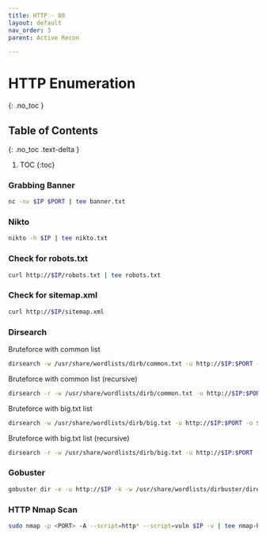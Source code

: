 ```yaml
---
title: HTTP - 80
layout: default
nav_order: 3
parent: Active Recon

---
```


# HTTP Enumeration
{: .no_toc }

## Table of Contents
{: .no_toc .text-delta }
1. TOC
{:toc}

### Grabbing Banner
```bash
nc -nv $IP $PORT | tee banner.txt
```
### Nikto
```bash
nikto -h $IP | tee nikto.txt
```
### Check for robots.txt
```bash
curl http://$IP/robots.txt | tee robots.txt
```
### Check for sitemap.xml
```bash
curl http://$IP/sitemap.xml
```

### Dirsearch
Bruteforce with common list
```bash
dirsearch -w /usr/share/wordlists/dirb/common.txt -u http://$IP:$PORT -o $PWD/dirsearch.txt
```
Bruteforce with common list (recursive)
```bash
dirsearch -r -w /usr/share/wordlists/dirb/common.txt -u http://$IP:$PORT -o $PWD/dirsearch.txt
```
Bruteforce with big.txt list
```bash
dirsearch -w /usr/share/wordlists/dirb/big.txt -u http://$IP:$PORT -o $PWD/dirsearch.txt
```
Bruteforce with big.txt list (recursive)
```bash
dirsearch -r -w /usr/share/wordlists/dirb/big.txt -u http://$IP:$PORT -o $PWD/dirsearch.txt
```
### Gobuster
```bash
gobuster dir -e -u http://$IP -k -w /usr/share/wordlists/dirbuster/directory-list-lowercase-2.3-medium.txt -o gobuster.txt
```

### HTTP Nmap Scan
```bash
sudo nmap -p <PORT> -A --script=http* --script=vuln $IP -v | tee nmap-http.txt
```